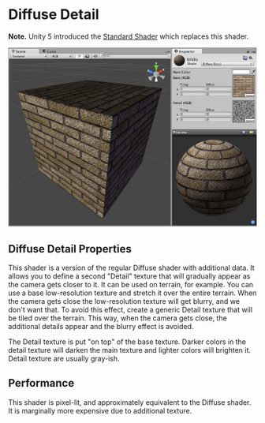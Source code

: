 Diffuse Detail
==============

**Note.** Unity 5 introduced the [Standard Shader](shader-StandardShader) which replaces this shader.

![](../uploads/Shaders/Shader-NormalDiffuseDetail.jpg) 

Diffuse Detail Properties
-------------------------

This shader is a version of the regular Diffuse shader with additional data. It allows you to define a second "Detail" texture that will gradually appear as the camera gets closer to it. It can be used on terrain, for example. You can use a base low-resolution texture and stretch it over the entire terrain. When the camera gets close the low-resolution texture will get blurry, and we don't want that. To avoid this effect, create a generic Detail texture that will be tiled over the terrain. This way, when the camera gets close, the additional details appear and the blurry effect is avoided.

The Detail texture is put "on top" of the base texture. Darker colors in the detail texture will darken the main texture and lighter colors will brighten it. Detail texture are usually gray-ish.

Performance
-----------

This shader is pixel-lit, and approximately equivalent to the Diffuse shader. It is marginally more expensive due to additional texture.
